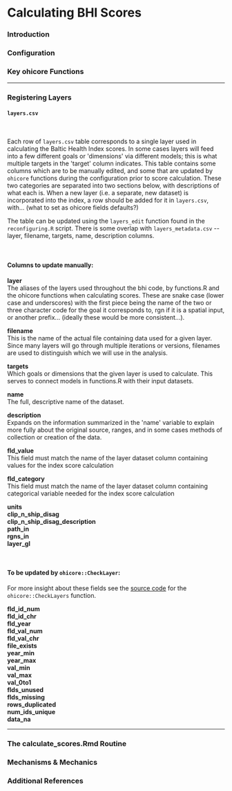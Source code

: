 # Calculating BHI Scores

### Introduction

### Configuration

### Key ohicore Functions

---

### Registering Layers

#### `layers.csv`

<br/>

Each row of `layers.csv` table corresponds to a single layer used in calculating the Baltic Health Index scores. In some cases layers will feed into a few different goals or 'dimensions' via different models; this is what multiple targets in the 'target' column indicates. This table contains some columns which are to be manually edited, and some that are updated by `ohicore` functions during the configuration prior to score calculation. These two categories are separated into two sections below, with descriptions of what each is. When a new layer (i.e. a separate, new dataset) is incorporated into the index, a row should be added for it in `layers.csv`, with... (what to set as ohicore fields defaults?)

The table can be updated using the `layers_edit` function found in the `reconfiguring.R` script. There is some overlap with `layers_metadata.csv` --layer, filename, targets, name, description columns.

<br/>

#### Columns to update manually:

**layer** <br/>
The aliases of the layers used throughout the bhi code, by functions.R and the ohicore functions when calculating scores. These are snake case (lower case and underscores) with the first piece being the name of the two or three character code for the goal it corresponds to, rgn if it is a spatial input, or another prefix... (ideally these would be more consistent...).

**filename** <br/>
This is the name of the actual file containing data used for a given layer. Since many layers will go through multiple iterations or versions, filenames are used to distinguish which we will use in the analysis.

**targets** <br/>
Which goals or dimensions that the given layer is used to calculate. This serves to connect models in functions.R with their input datasets.

**name** <br/>
The full, descriptive name of the dataset.

**description** <br/>
Expands on the information summarized in the 'name' variable to explain more fully about the original source, ranges, and in some cases methods of collection or creation of the data.

**fld_value** <br/>
This field must match the name of the layer dataset column containing values for the index score calculation

**fld_category** <br/>
This field must match the name of the layer dataset column containing categorical variable needed for the index score calculation


**units** <br/>
**clip_n_ship_disag** <br/>
**clip_n_ship_disag_description** <br/>
**path_in** <br/>
**rgns_in** <br/>
**layer_gl** <br/>

<br/>

#### To be updated by `ohicore::CheckLayer`:

For more insight about these fields see the [source code](https://github.com/OHI-Science/ohicore/blob/master/R/CheckLayers.R) for the `ohicore::CheckLayers` function.

**fld_id_num** <br/>
**fld_id_chr** <br/>
**fld_year** <br/>
**fld_val_num** <br/>
**fld_val_chr** <br/>
**file_exists** <br/>
**year_min** <br/>
**year_max** <br/>
**val_min** <br/>
**val_max** <br/>
**val_0to1** <br/>
**flds_unused** <br/>
**flds_missing** <br/>
**rows_duplicated** <br/>
**num_ids_unique** <br/>
**data_na** <br/>

---

### The calculate_scores.Rmd Routine

### Mechanisms & Mechanics

### Additional References
